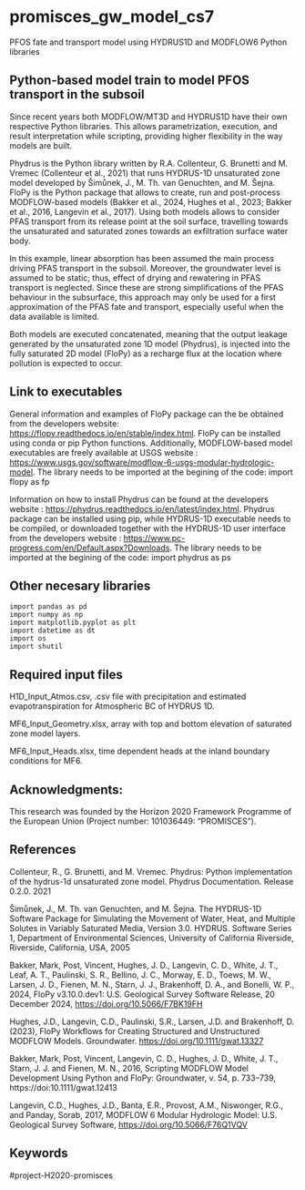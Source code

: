 # promisces_gw_model_cs7
PFOS fate and transport model using HYDRUS1D and MODFLOW6 Python libraries


## Python-based model train to model PFOS transport in the subsoil

Since recent years both MODFLOW/MT3D and HYDRUS1D have their own respective Python libraries. This allows parametrization, execution, and result interpretation while scripting, providing higher flexibility in the way models are built. 

Phydrus is the Python library written by R.A. Collenteur, G. Brunetti and M. Vremec (Collenteur et al., 2021) that runs HYDRUS-1D unsaturated zone model developed by Šimůnek, J., M. Th. van Genuchten, and M. Šejna.  FloPy is the Python package that allows to create, run and post-process MODFLOW-based models (Bakker et al., 2024, Hughes et al., 2023; Bakker et al., 2016, Langevin et al., 2017). Using both models allows to consider PFAS transport from its release point at the soil surface, travelling towards the unsaturated and saturated zones towards an exfiltration surface water body.

In this example, linear absorption has been assumed the main process driving PFAS transport in the subsoil. Moreover, the groundwater level is assumed to be static; thus, effect of drying and rewatering in PFAS transport is neglected. Since these are strong simplifications of the PFAS behaviour in the subsurface, this approach may only be used for a first approximation of the PFAS fate and transport, especially useful when the data available is limited.

Both models are executed concatenated, meaning that the output leakage generated by the unsaturated zone 1D model (Phydrus), is injected into the fully saturated 2D model (FloPy) as a recharge flux at the location where pollution is expected to occur. 


## Link to executables

General information and examples of FloPy package can the be obtained from the developers website: https://flopy.readthedocs.io/en/stable/index.html. FloPy can be installed using conda or pip Python functions. Additionally, MODFLOW-based model executables are freely available at USGS website : https://www.usgs.gov/software/modflow-6-usgs-modular-hydrologic-model. The library needs to be imported at the begining of the code: import flopy as fp

Information on how to install Phydrus can be found at the developers website : https://phydrus.readthedocs.io/en/latest/index.html. Phydrus package can be installed using pip, while HYDRUS-1D executable needs to be compiled, or downloaded together with the HYDRUS-1D user interface from the developers website : https://www.pc-progress.com/en/Default.aspx?Downloads. The library needs to be imported at the begining of the code: import phydrus as ps


## Other necesary libraries

```
import pandas as pd
import numpy as np
import matplotlib.pyplot as plt
import datetime as dt
import os
import shutil
```

## Required input files

H1D_Input_Atmos.csv, .csv file with precipitation and estimated evapotranspiration for Atmospheric BC of HYDRUS 1D.

MF6_Input_Geometry.xlsx, array with top and bottom elevation of saturated zone model layers.

MF6_Input_Heads.xlsx, time dependent heads at the inland boundary conditions for MF6.

## Acknowledgments:
This research was founded by the Horizon 2020 Framework Programme of the European Union (Project number: 101036449: “PROMISCES”).

## References

Collenteur, R., G. Brunetti, and M. Vremec. Phydrus: Python implementation of the hydrus-1d unsaturated zone model. Phydrus Documentation. Release 0.2.0. 2021

Šimůnek, J., M. Th. van Genuchten, and M. Šejna. The HYDRUS-1D Software Package for Simulating the Movement of Water, Heat, and Multiple Solutes in Variably Saturated Media, Version 3.0. HYDRUS. Software Series 1, Department of Environmental Sciences, University of California Riverside, Riverside, California, USA, 2005

Bakker, Mark, Post, Vincent, Hughes, J. D., Langevin, C. D., White, J. T., Leaf, A. T., Paulinski, S. R., Bellino, J. C., Morway, E. D., Toews, M. W., Larsen, J. D., Fienen, M. N., Starn, J. J., Brakenhoff, D. A., and Bonelli, W. P., 2024, FloPy v3.10.0.dev1: U.S. Geological Survey Software Release, 20 December 2024, https://doi.org/10.5066/F7BK19FH

Hughes, J.D., Langevin, C.D., Paulinski, S.R., Larsen, J.D. and Brakenhoff, D. (2023), FloPy Workflows for Creating Structured and Unstructured MODFLOW Models. Groundwater. https://doi.org/10.1111/gwat.13327 

Bakker, Mark, Post, Vincent, Langevin, C. D., Hughes, J. D., White, J. T., Starn, J. J. and Fienen, M. N., 2016, Scripting MODFLOW Model Development Using Python and FloPy: Groundwater, v. 54, p. 733–739, https://doi:10.1111/gwat.12413 



Langevin, C.D., Hughes, J.D., Banta, E.R., Provost, A.M., Niswonger, R.G., and Panday, Sorab, 2017, MODFLOW 6 Modular Hydrologic Model: U.S. Geological Survey Software, https://doi.org/10.5066/F76Q1VQV


## Keywords
#project-H2020-promisces


